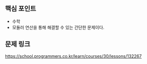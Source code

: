 ## 핵심 포인트

- 수학
- 모듈러 연산을 통해 해결할 수 있는 간단한 문제이다.

## 문제 링크

https://school.programmers.co.kr/learn/courses/30/lessons/132267
